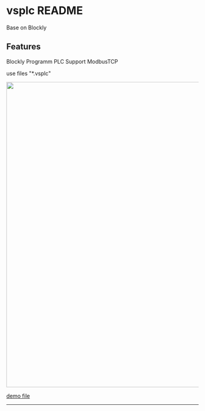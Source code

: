# vsplc README

Base on Blockly 
## Features

Blockly Programm PLC
Support ModbusTCP 

use files "*.vsplc"

<p align="center">
  <a href="http://www.iec61499.cn/">
    <img
      src="https://www.being-dms.com/images/example.png"
      width="800" 
    />
  </a>
</p>


 <a href="https://github.com/nuannuande/vsplc">demo file</a>
****
